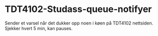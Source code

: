 # TDT4102-Studass-queue-notifyer
Sender et varsel når det dukker opp noen i køen på TDT4102 nettsiden. Sjekker hvert 5 min, kan pauses.

